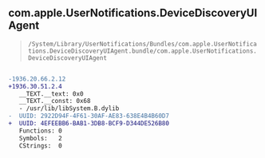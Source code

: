## com.apple.UserNotifications.DeviceDiscoveryUIAgent

> `/System/Library/UserNotifications/Bundles/com.apple.UserNotifications.DeviceDiscoveryUIAgent.bundle/com.apple.UserNotifications.DeviceDiscoveryUIAgent`

```diff

-1936.20.66.2.12
+1936.30.51.2.4
   __TEXT.__text: 0x0
   __TEXT.__const: 0x68
   - /usr/lib/libSystem.B.dylib
-  UUID: 2922D94F-4F61-30AF-AE83-638E4B4B60D7
+  UUID: 4EFEEBB6-BAB1-3DB8-BCF9-D344DE526B80
   Functions: 0
   Symbols:   2
   CStrings:  0

```
